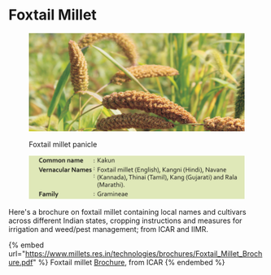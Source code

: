 # Foxtail Millet

<figure><img src="../../../.gitbook/assets/Screenshot 2023-04-25 at 4.49.43 PM.png" alt=""><figcaption><p>Foxtail millet panicle</p></figcaption></figure>

<figure><img src="../../../.gitbook/assets/Screenshot 2023-04-25 at 4.51.50 PM.png" alt=""><figcaption></figcaption></figure>

Here's a brochure on foxtail millet containing local names and cultivars across different Indian states, cropping instructions and measures for irrigation and weed/pest management; from ICAR and IIMR.

{% embed url="https://www.millets.res.in/technologies/brochures/Foxtail_Millet_Brochure.pdf" %}
Foxtail millet [Brochure](https://www.millets.res.in/technologies/brochures/Foxtail\_Millet\_Brochure.pdf), from ICAR&#x20;
{% endembed %}
